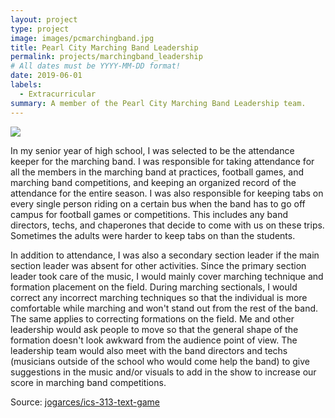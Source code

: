 ```yaml
---
layout: project
type: project
image: images/pcmarchingband.jpg
title: Pearl City Marching Band Leadership
permalink: projects/marchingband_leadership
# All dates must be YYYY-MM-DD format!
date: 2019-06-01
labels:
  - Extracurricular
summary: A member of the Pearl City Marching Band Leadership team.
---
```


<img class="ui image" src="{{ site.baseurl }}/images/entiremarchingband.jpg">

In my senior year of high school, I was selected to be the attendance keeper for the marching band. I was responsible for taking attendance for all the members in the marching band at practices, football games, and marching band competitions, and keeping an organized record of the attendance for the entire season. I was also responsible for keeping tabs on every single person riding on a certain bus when the band has to go off campus for football games or competitions. This includes any band directors, techs, and chaperones that decide to come with us on these trips. Sometimes the adults were harder to keep tabs on than the students.

In addition to attendance, I was also a secondary section leader if the main section leader was absent for other activities. Since the primary section leader took care of the music, I would mainly cover marching technique and formation placement on the field. During marching sectionals, I would correct any incorrect marching techniques so that the individual is more comfortable while marching and won't stand out from the rest of the band. The same applies to correcting formations on the field. Me and other leadership would ask people to move so that the general shape of the formation doesn't look awkward from the audience point of view. The leadership team would also meet with the band directors and techs (musicians outside of the school who would come help the band) to give suggestions in the music and/or visuals to add in the show to increase our score in marching band competitions.

Source: <a href="https://github.com/jogarces/ics-313-text-game"><i class="large github icon "></i>jogarces/ics-313-text-game</a>


